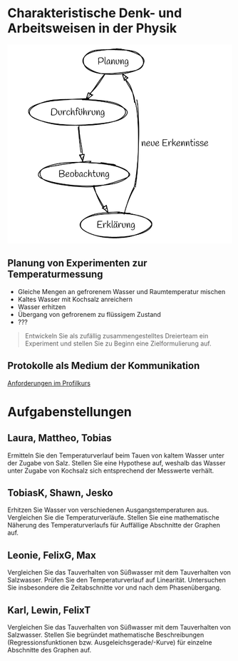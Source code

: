 Charakteristische Denk- und Arbeitsweisen in der Physik
=================

![](Erkenntniskreislauf.png)

## Planung von Experimenten zur Temperaturmessung

- Gleiche Mengen an gefrorenem Wasser und Raumtemperatur mischen
- Kaltes Wasser mit Kochsalz anreichern
- Wasser erhitzen
- Übergang von gefrorenem zu flüssigem Zustand
- ???

> Entwickeln Sie als zufällig zusammengestelltes Dreierteam ein Experiment und stellen Sie zu Beginn eine Zielformulierung auf.

## Protokolle als Medium der Kommunikation

[Anforderungen im Profilkurs](04_Protokolle_Experimente.md)

# Aufgabenstellungen

## Laura, Mattheo, Tobias

Ermitteln Sie den Temperaturverlauf beim Tauen von kaltem Wasser unter der Zugabe von Salz. Stellen Sie eine Hypothese auf, weshalb das Wasser unter Zugabe von Kochsalz sich entsprechend der Messwerte verhält.

## TobiasK, Shawn, Jesko

Erhitzen Sie Wasser von verschiedenen Ausgangstemperaturen aus. Vergleichen Sie die Temperaturverläufe. Stellen Sie eine mathematische Näherung des Temperaturverlaufs für Auffällige Abschnitte der Graphen auf.

## Leonie, FelixG, Max

Vergleichen Sie das Tauverhalten von Süßwasser mit dem Tauverhalten von Salzwasser. Prüfen Sie den Temperaturverlauf auf Linearität. Untersuchen Sie insbesondere die Zeitabschnitte vor und nach dem Phasenübergang.

## Karl, Lewin, FelixT

Vergleichen Sie das Tauverhalten von Süßwasser mit dem Tauverhalten von Salzwasser. Stellen Sie begründet mathematische Beschreibungen (Regressionsfunktionen bzw. Ausgeleichsgerade/-Kurve) für einzelne Abschnitte des Graphen auf.
